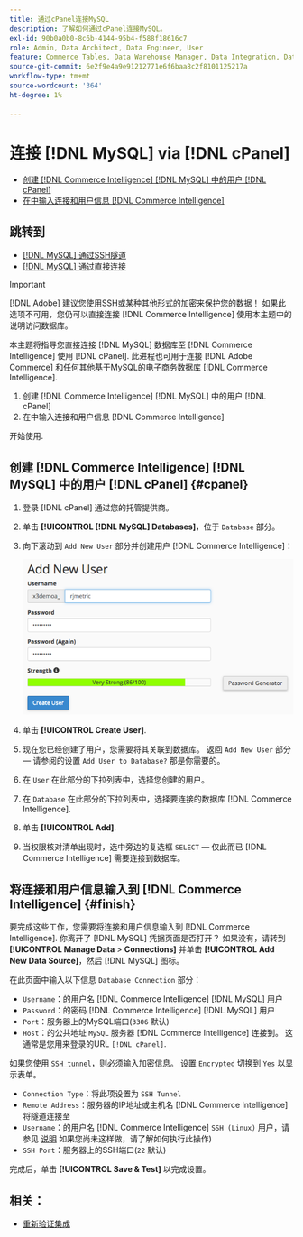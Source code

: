 ```yaml
---
title: 通过cPanel连接MySQL
description: 了解如何通过cPanel连接MySQL。
exl-id: 90b0a0b0-8c6b-4144-95b4-f588f18616c7
role: Admin, Data Architect, Data Engineer, User
feature: Commerce Tables, Data Warehouse Manager, Data Integration, Data Import/Export, SQL Report Builder
source-git-commit: 6e2f9e4a9e91212771e6f6baa8c2f8101125217a
workflow-type: tm+mt
source-wordcount: '364'
ht-degree: 1%

---
```


# 连接 [!DNL MySQL] via [!DNL cPanel]

* [创建 [!DNL Commerce Intelligence] [!DNL MySQL] 中的用户 [!DNL cPanel]](#cpanel)
* [在中输入连接和用户信息 [!DNL Commerce Intelligence]](#finish)

## 跳转到

* [[!DNL MySQL] 通过SSH隧道](../integrations/mysql-via-ssh-tunnel.md)
* [[!DNL MySQL] 通过直接连接](../integrations/mysql-via-a-direct-connection.md)

>[!IMPORTANT]
>
>[!DNL Adobe] 建议您使用SSH或某种其他形式的加密来保护您的数据！ 如果此选项不可用，您仍可以直接连接 [!DNL Commerce Intelligence] 使用本主题中的说明访问数据库。

本主题将指导您直接连接 [!DNL MySQL] 数据库至 [!DNL Commerce Intelligence] 使用 [!DNL cPanel]. 此进程也可用于连接 [!DNL Adobe Commerce] 和任何其他基于MySQL的电子商务数据库 [!DNL Commerce Intelligence].

1. 创建 [!DNL Commerce Intelligence] [!DNL MySQL] 中的用户 [!DNL cPanel]
1. 在中输入连接和用户信息 [!DNL Commerce Intelligence]

开始使用.

## 创建 [!DNL Commerce Intelligence] [!DNL MySQL] 中的用户 [!DNL cPanel] {#cpanel}

1. 登录 [!DNL cPanel] 通过您的托管提供商。
1. 单击 **[!UICONTROL [!DNL MySQL] Databases]**，位于 `Database` 部分。
1. 向下滚动到 `Add New User` 部分并创建用户 [!DNL Commerce Intelligence]：

   ![](../../../assets/create-mbi-mysql-user-cpanel.png)

1. 单击 **[!UICONTROL Create User]**.
1. 现在您已经创建了用户，您需要将其关联到数据库。 返回 `Add New User` 部分 — 请参阅的设置 `Add User to Database?` 那是你需要的。
1. 在 `User` 在此部分的下拉列表中，选择您创建的用户。
1. 在 `Database` 在此部分的下拉列表中，选择要连接的数据库 [!DNL Commerce Intelligence].
1. 单击 **[!UICONTROL Add]**.
1. 当权限核对清单出现时，选中旁边的复选框 `SELECT`  — 仅此而已 [!DNL Commerce Intelligence] 需要连接到数据库。

## 将连接和用户信息输入到 [!DNL Commerce Intelligence] {#finish}

要完成这些工作，您需要将连接和用户信息输入到 [!DNL Commerce Intelligence]. 你离开了 [!DNL MySQL] 凭据页面是否打开？ 如果没有，请转到 **[!UICONTROL Manage Data** > **Connections]** 并单击 **[!UICONTROL Add New Data Source]**，然后 [!DNL MySQL] 图标。

在此页面中输入以下信息 `Database Connection` 部分：

* `Username`：的用户名 [!DNL Commerce Intelligence] [!DNL MySQL] 用户
* `Password`：的密码 [!DNL Commerce Intelligence] [!DNL MySQL] 用户
* `Port`：服务器上的MySQL端口(`3306` 默认)
* `Host`：的公共地址 `MySQL` 服务器 [!DNL Commerce Intelligence] 连接到。 这通常是您用来登录的URL `[!DNL cPanel]`.

如果您使用 [`SSH tunnel`](../integrations/mysql-via-ssh-tunnel.md)，则必须输入加密信息。 设置 `Encrypted` 切换到 `Yes` 以显示表单。

* `Connection Type`：将此项设置为 `SSH Tunnel`
* `Remote Address`：服务器的IP地址或主机名 [!DNL Commerce Intelligence] 将隧道连接至
* `Username`：的用户名 [!DNL Commerce Intelligence] `SSH (Linux)` 用户，请参见 [说明](../../../data-analyst/importing-data/integrations/mysql-via-ssh-tunnel.md) 如果您尚未这样做，请了解如何执行此操作)
* `SSH Port`：服务器上的SSH端口(`22` 默认)

完成后，单击 **[!UICONTROL Save & Test]** 以完成设置。

## 相关：

* [重新验证集成](https://experienceleague.adobe.com/docs/commerce-knowledge-base/kb/how-to/mbi-reauthenticating-integrations.html)
